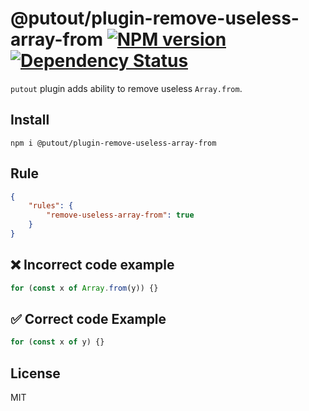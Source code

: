 # @putout/plugin-remove-useless-array-from [![NPM version][NPMIMGURL]][NPMURL] [![Dependency Status][DependencyStatusIMGURL]][DependencyStatusURL]

[NPMIMGURL]:                https://img.shields.io/npm/v/@putout/plugin-remove-useless-array-from.svg?style=flat&longCache=true
[NPMURL]:                   https://npmjs.org/package/@putout/plugin-remove-useless-array-from"npm"

[DependencyStatusURL]:      https://david-dm.org/coderaiser/putout?path=packages/plugin-remove-useless-array-from
[DependencyStatusIMGURL]:   https://david-dm.org/coderaiser/putout.svg?path=packages/plugin-remove-useless-array-from

`putout` plugin adds ability to remove useless `Array.from`.

## Install

```
npm i @putout/plugin-remove-useless-array-from
```

## Rule

```json
{
    "rules": {
        "remove-useless-array-from": true
    }
}
```

## ❌ Incorrect code example

```js
for (const x of Array.from(y)) {}
```

## ✅ Correct code Example

```js
for (const x of y) {}
```

## License

MIT

